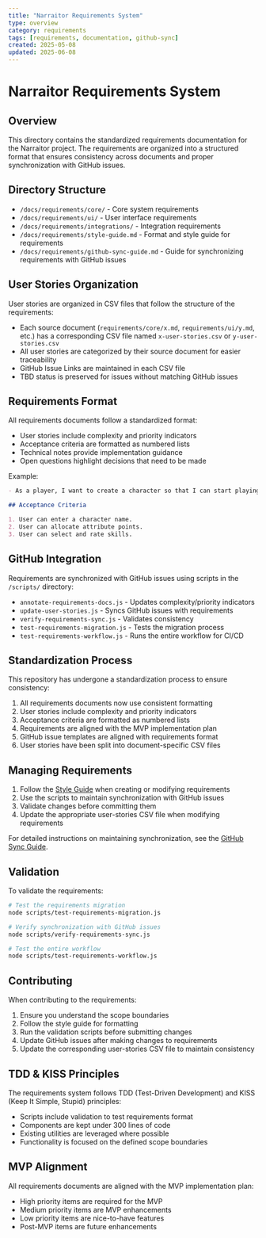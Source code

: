 ```yaml
---
title: "Narraitor Requirements System"
type: overview
category: requirements
tags: [requirements, documentation, github-sync]
created: 2025-05-08
updated: 2025-06-08
---
```


# Narraitor Requirements System

## Overview

This directory contains the standardized requirements documentation for the Narraitor project. The requirements are organized into a structured format that ensures consistency across documents and proper synchronization with GitHub issues.

## Directory Structure

- `/docs/requirements/core/` - Core system requirements
- `/docs/requirements/ui/` - User interface requirements
- `/docs/requirements/integrations/` - Integration requirements
- `/docs/requirements/style-guide.md` - Format and style guide for requirements
- `/docs/requirements/github-sync-guide.md` - Guide for synchronizing requirements with GitHub issues

## User Stories Organization

User stories are organized in CSV files that follow the structure of the requirements:

- Each source document (`requirements/core/x.md`, `requirements/ui/y.md`, etc.) has a corresponding CSV file named `x-user-stories.csv` or `y-user-stories.csv`
- All user stories are categorized by their source document for easier traceability
- GitHub Issue Links are maintained in each CSV file
- TBD status is preserved for issues without matching GitHub issues

## Requirements Format

All requirements documents follow a standardized format:

- User stories include complexity and priority indicators
- Acceptance criteria are formatted as numbered lists
- Technical notes provide implementation guidance
- Open questions highlight decisions that need to be made

Example:

```markdown
- As a player, I want to create a character so that I can start playing. (Complexity: Medium, Priority: High)

## Acceptance Criteria

1. User can enter a character name.
2. User can allocate attribute points.
3. User can select and rate skills.
```

## GitHub Integration

Requirements are synchronized with GitHub issues using scripts in the `/scripts/` directory:

- `annotate-requirements-docs.js` - Updates complexity/priority indicators
- `update-user-stories.js` - Syncs GitHub issues with requirements
- `verify-requirements-sync.js` - Validates consistency
- `test-requirements-migration.js` - Tests the migration process
- `test-requirements-workflow.js` - Runs the entire workflow for CI/CD

## Standardization Process

This repository has undergone a standardization process to ensure consistency:

1. All requirements documents now use consistent formatting
2. User stories include complexity and priority indicators
3. Acceptance criteria are formatted as numbered lists
4. Requirements are aligned with the MVP implementation plan
5. GitHub issue templates are aligned with requirements format
6. User stories have been split into document-specific CSV files

## Managing Requirements

1. Follow the [Style Guide](style-guide.md) when creating or modifying requirements
2. Use the scripts to maintain synchronization with GitHub issues
3. Validate changes before committing them
4. Update the appropriate user-stories CSV file when modifying requirements

For detailed instructions on maintaining synchronization, see the [GitHub Sync Guide](github-sync-guide.md).

## Validation

To validate the requirements:

```bash
# Test the requirements migration
node scripts/test-requirements-migration.js

# Verify synchronization with GitHub issues
node scripts/verify-requirements-sync.js

# Test the entire workflow
node scripts/test-requirements-workflow.js
```

## Contributing

When contributing to the requirements:

1. Ensure you understand the scope boundaries
2. Follow the style guide for formatting
3. Run the validation scripts before submitting changes
4. Update GitHub issues after making changes to requirements
5. Update the corresponding user-stories CSV file to maintain consistency

## TDD & KISS Principles

The requirements system follows TDD (Test-Driven Development) and KISS (Keep It Simple, Stupid) principles:

- Scripts include validation to test requirements format
- Components are kept under 300 lines of code
- Existing utilities are leveraged where possible
- Functionality is focused on the defined scope boundaries

## MVP Alignment

All requirements documents are aligned with the MVP implementation plan:

- High priority items are required for the MVP
- Medium priority items are MVP enhancements
- Low priority items are nice-to-have features
- Post-MVP items are future enhancements
